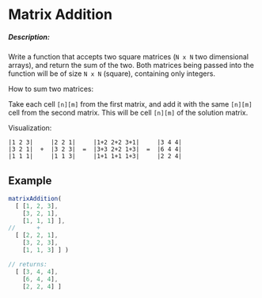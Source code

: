 # Matrix Addition

##### Description:

Write a function that accepts two square matrices (`N x N` two dimensional arrays), and return the sum of the two. Both matrices being passed into the function will be of size `N x N` (square), containing only integers.

How to sum two matrices:

Take each cell `[n][m]` from the first matrix, and add it with the same `[n][m]` cell from the second matrix. This will be cell `[n][m]` of the solution matrix.

Visualization:

```
|1 2 3|     |2 2 1|     |1+2 2+2 3+1|     |3 4 4|
|3 2 1|  +  |3 2 3|  =  |3+3 2+2 1+3|  =  |6 4 4|
|1 1 1|     |1 1 3|     |1+1 1+1 1+3|     |2 2 4|
```

## Example

```javascript
matrixAddition(
  [ [1, 2, 3],
    [3, 2, 1],
    [1, 1, 1] ],
//      +
  [ [2, 2, 1],
    [3, 2, 3],
    [1, 1, 3] ] )

// returns:
  [ [3, 4, 4],
    [6, 4, 4],
    [2, 2, 4] ]
```